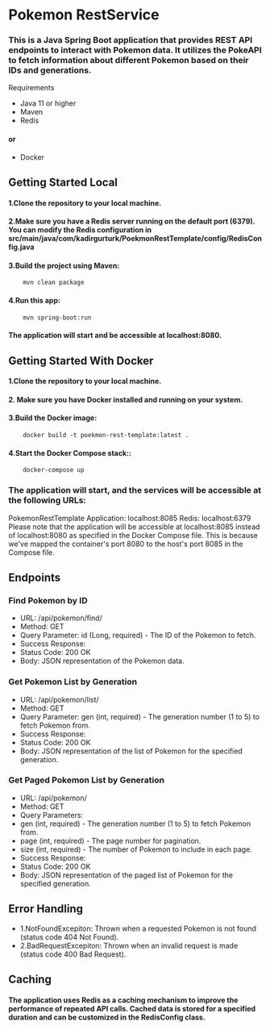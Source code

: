 # Pokemon RestService
### This is a Java Spring Boot application that provides REST API endpoints to interact with Pokemon data. It utilizes the PokeAPI to fetch information about different Pokemon based on their IDs and generations.
Requirements
- Java 11 or higher
- Maven
- Redis
#### or
- Docker

## Getting Started Local
#### 1.Clone the repository to your local machine.
#### 2.Make sure you have a Redis server running on the default port (6379). You can modify the Redis configuration in src/main/java/com/kadirgurturk/PoekmonRestTemplate/config/RedisConfig.java
#### 3.Build the project using Maven:
```
    mvn clean package
```
#### 4.Run this app:
```
    mvn spring-boot:run
```
#### The application will start and be accessible at localhost:8080.

## Getting Started With Docker
#### 1.Clone the repository to your local machine.
#### 2. Make sure you have Docker installed and running on your system.
#### 3.Build the Docker image:
```
    docker build -t poekmon-rest-template:latest .
```
#### 4.Start the Docker Compose stack::
```
    docker-compose up
```

### The application will start, and the services will be accessible at the following URLs:

PokemonRestTemplate Application: localhost:8085
Redis: localhost:6379
Please note that the application will be accessible at localhost:8085 instead of localhost:8080 as specified in the Docker Compose file. This is because we've mapped the container's port 8080 to the host's port 8085 in the Compose file.

## Endpoints
### Find Pokemon by ID
- URL: /api/pokemon/find/
- Method: GET
- Query Parameter: id (Long, required) - The ID of the Pokemon to fetch.
- Success Response:
- Status Code: 200 OK
- Body: JSON representation of the Pokemon data.

### Get Pokemon List by Generation
- URL: /api/pokemon/list/
- Method: GET
- Query Parameter: gen (int, required) - The generation number (1 to 5) to fetch Pokemon from.
- Success Response:
- Status Code: 200 OK
- Body: JSON representation of the list of Pokemon for the specified generation.

### Get Paged Pokemon List by Generation
- URL: /api/pokemon/
- Method: GET
- Query Parameters:
- gen (int, required) - The generation number (1 to 5) to fetch Pokemon from.
- page (int, required) - The page number for pagination.
- size (int, required) - The number of Pokemon to include in each page.
- Success Response:
- Status Code: 200 OK
- Body: JSON representation of the paged list of Pokemon for the specified generation.


## Error Handling
- 1.NotFoundExcepiton: Thrown when a requested Pokemon is not found (status code 404 Not Found).
- 2.BadRequestExcepiton: Thrown when an invalid request is made (status code 400 Bad Request).
  
## Caching
#### The application uses Redis as a caching mechanism to improve the performance of repeated API calls. Cached data is stored for a specified duration and can be customized in the RedisConfig class.













